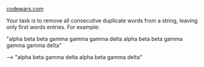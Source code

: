 [codewars.com](https://www.codewars.com/kata/5b39e91ee7a2c103300018b3)

Your task is to remove all consecutive duplicate words from a string, leaving only first words entries. For example:

"alpha beta beta gamma gamma gamma delta alpha beta beta gamma gamma gamma delta"

--> "alpha beta gamma delta alpha beta gamma delta"